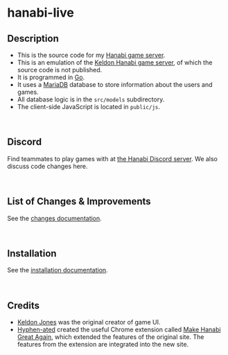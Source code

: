 hanabi-live
===========

## Description

* This is the source code for my [Hanabi game server](http://hanabi.live/).
* This is an emulation of the [Keldon Hanabi game server](http://keldon.net/hanabi/), of which the source code is not published.
* It is programmed in [Go](https://golang.org/).
* It uses a [MariaDB](https://mariadb.org/) database to store information about the users and games.
* All database logic is in the `src/models` subdirectory.
* The client-side JavaScript is located in `public/js`.

<br />



## Discord

Find teammates to play games with at [the Hanabi Discord server](https://discord.gg/FADvkJp). We also discuss code changes here.

<br />



## List of Changes & Improvements

See the [changes documentation](https://github.com/Zamiell/hanabi-live/tree/master/docs/CHANGES.md).

<br />



## Installation

See the [installation documentation](https://github.com/Zamiell/hanabi-live/tree/master/docs/INSTALL.md).

<br />



## Credits

* [Keldon Jones](http://keldon.net/) was the original creator of game UI.
* [Hyphen-ated](https://github.com/Hyphen-ated/) created the useful Chrome extension called [Make Hanabi Great Again](https://github.com/Hyphen-ated/MakeHanabiGreatAgain), which extended the features of the original site. The features from the extension are integrated into the new site.
